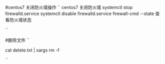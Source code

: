 #centos7 关闭防火墙操作
``
centos7 关闭防火墙
systemctl stop firewalld.service
systemctl disable firewalld.service 
firewall-cmd --state 查看防火墙状态

``

#删除文件
``

cat delete.txt | xargs rm -f

``